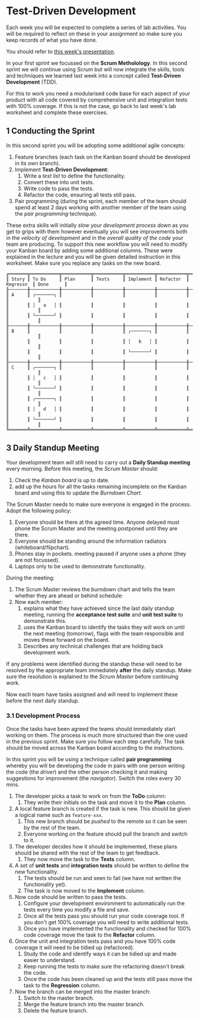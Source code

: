 
# Test-Driven Development

Each week you will be expected to complete a series of lab activities. You will be required to reflect on these in your assignment so make sure you keep records of what you have done.

You should refer to [this week's presentation](https://drive.google.com/open?id=1mqtXeAPd0uhShlDuvd4G25thJHE-AdHOEB-qwf-anB8).

In your first sprint we focussed on the **Scrum Metholology**. In this second sprint we will continue using _Scrum_ but will now integrate the skills, tools and techniques we learned last week into a concept called **Test-Driven Development** (TDD).

For this to work you need a modularised code base for each aspect of your product with all code covered by comprehensive unit and integration tests with 100% coverage. If this is not the case, go back to last week's lab worksheet and complete these exercises.

## 1 Conducting the Sprint

In this second sprint you will be adopting some additional agile concepts:

1. Feature branches (each task on the Kanban board should be developed in its own branch).
2. Implement **Test-Driven Development**:
    1. Write a _test list_ to define the functionality.
    2. Convert these into unit tests.
    3. Write code to pass the tests.
    4. Refactor the code, ensuring all tests still pass.
3. Pair programming (during the sprint, each member of the team should spend at least 2 days working with another member of the team using the _pair programming_ technique).

These extra skills will initially _slow your development process down_ as you get to grips with them however eventually you will see improvements both in the _velocity of development_ and in the _overall quality of the code_ your team are producing. To support this new workflow you will need to modify your Kanban board by adding some additional columns. These were explained in the lecture and you will be given detailed instruction in this worksheet. Make sure you replace any tasks on the new board.

```
╔═══════╦═══════════╦═══════════╦═══════════╦═══════════╦═══════════╦═══════════╦═══════════╗
║ Story ║ To Do     ║ Plan      ║ Tests     ║ Implement ║ Refactor  ║ Regressn  ║ Done      ║
╟───────╫───────────╫───────────╫───────────╫───────────╫───────────╫───────────╫───────────╢
║ A     ║ ┌───────┐ ║           ║           ║           ║           ║           ║           ║
║       ║ │   a   │ ║           ║           ║           ║           ║           ║           ║
║       ║ └───────┘ ║           ║           ║           ║           ║           ║           ║
╟───────╫───────────╫───────────╫───────────╫───────────╫───────────╫───────────╫───────────╢
║ B     ║           ║           ║           ║ ┌───────┐ ║           ║           ║           ║
║       ║           ║           ║           ║ │   b   │ ║           ║           ║           ║
║       ║           ║           ║           ║ └───────┘ ║           ║           ║           ║
╟───────╫───────────╫───────────╫───────────╫───────────╫───────────╫───────────╫───────────╢
║ C     ║ ┌───────┐ ║           ║           ║           ║           ║           ║           ║
║       ║ │   c   │ ║           ║           ║           ║           ║           ║           ║
║       ║ └───────┘ ║           ║           ║           ║           ║           ║           ║
║       ║ ┌───────┐ ║           ║           ║           ║           ║           ║           ║
║       ║ │   d   │ ║           ║           ║           ║           ║           ║           ║
║       ║ └───────┘ ║           ║           ║           ║           ║           ║           ║
╚═══════╩═══════════╩═══════════╩═══════════╩═══════════╩═══════════╩═══════════╩═══════════╝
```

## 3 Daily Standup Meeting

Your development team will still need to carry out a **Daily Standup meeting** every morning. Before this meeting, the _Scrum Master_ should:

1. Check the _Kanban board_ is up to date.
2. add up the hours for all the tasks remaining incomplete on the Kanban board and using this to update the _Burndown Chart_.

The Scrum Master needs to make sure everyone is engaged in the process. Adopt the following policy:

1. Everyone should be there at the agreed time. Anyone delayed must phone the Scrum Master and the meeting postponed until they are there.
2. Everyone should be standing around the information radiators (whiteboard/flipchart).
3. Phones stay in pockets. meeting paused if anyone uses a phone (they are not focussed).
4. Laptops only to be used to demonstrate functionality.

During the meeting:

1. The Scrum Master reviews the burndown chart and tells the team whether they are ahead or behind schedule:
2. Now each member:
    1. explains what they have achieved since the last daily standup meeting, running the  **acceptance test suite** and **unit test suite** to demonstrate this.
    2. uses the Kanban board to identify the tasks they will work on until the next meeting (tomorrow), flags with the team responsible and moves these forward on the board.
    3. Describes any technical challenges that are holding back development work.

If any problems were identified during the standup these will need to be resolved by the appropriate team immediately **after** the daily standup. Make sure the resolution is explained to the _Scrum Master_ before continuing work.

Now each team have tasks assigned and will need to implement these before the next daily standup.

### 3.1 Development Process

Once the tasks have been agreed the teams should immediately start working on them. The process is much more structured than the one used in the previous sprint. Make sure you follow each step carefully. The task should be moved across the Kanban board according to the instructions.

In this sprint you will be using a technique called **pair programming** whereby you will be developing the code in pairs with one person writing the code (the _driver_) and the other person checking it and making suggestions for improvement (the _navigator_). Switch the roles every 30 mins.

1. The developer picks a task to work on from the **ToDo** column:
    1. They write their initials on the task and move it to the **Plan** column.
2. A local feature branch is created if the task is new. This should be given a logical name such as `feature-xxx`.
    1. This new branch should be _pushed_ to the remote so it can be seen by the rest of the team.
    2. Everyone working on the feature should pull the branch and switch to it.
3. The developer decides how it should be implemented, these plans should be shared with the rest of the team to get feedback.
    1. They now move the task to the **Tests** column.
4. A set of **unit tests** and **integration tests** should be written to define the new functionality.
    1. The tests should be run and seen to fail (we have not written the functionality yet).
    2. The task is now moved to the **Implement** column.
5. Now code should be written to pass the tests.
    1. Configure your development environment to automatically run the tests every time you modify a file and save.
    2. Once all the tests pass you should run your code coverage tool. If you don't get 100% coverage you will need to write additional tests.
    3. Once you have implemented the functionality and checked for 100% code coverage move the task to the **Refactor** column.
6. Once the unit and integration tests pass and you have 100% code coverage it will need to be tidied up (refactored).
    1. Study the code and identify ways it can be tidied up and made easier to understand.
    2. Keep running the tests to make sure the refactoring doesn't break the code.
    3. Once the code has been cleaned up and the tests still pass move the task to the **Regression** column.
7. Now the branch can be merged into the master branch:
    1. Switch to the master branch.
    2. Merge the feature branch into the master branch.
    3. Delete the feature branch.
